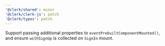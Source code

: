 ```yaml
---
'@clerk/shared': minor
'@clerk/clerk-js': patch
'@clerk/types': patch
---
```


Support passing additional properties to `eventPrebuiltComponentMounted()`, and ensure `withSignUp` is collected on `SignIn` mount.
